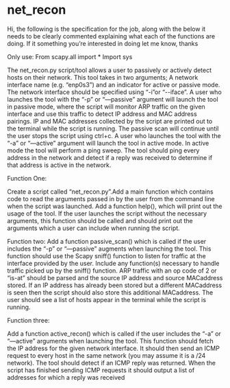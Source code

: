 # net_recon
Hi, the following is the specification for the job, along with the below it needs to be clearly commented explaining what each of the functions are doing. If it something you’re interested in doing let me know, thanks

Only use:
From scapy.all import *
Import sys

The net_recon.py script/tool allows a user to passively or actively detect hosts on their network. This tool takes in two arguments; A network interface name (e.g. “enp0s3”) and an indicator for active or passive mode. The network interface should be specified using “-i”or “--iface”. A user who launches the tool with the “-p” or “—passive” argument will launch the tool in passive mode, where the script will monitor ARP traffic on the given interface and use this traffic to detect IP address and MAC address pairings. IP and MAC addresses collected by the script are printed out to the terminal while the script is running. The passive scan will continue until the user stops the script using ctrl+c. A user who launches the tool with the “-a” or “—active” argument will launch the tool in active mode. In active mode the tool will perform a ping sweep. The tool should ping every address in the network and detect if a reply was received to determine if that address is active in the network.

Function One:

Create a script called “net_recon.py”.Add a main function which contains code to read the arguments passed in by the user from the command line when the script was launched. Add a function help(), which will print out the usage of the tool. If the user launches the script without the necessary arguments, this function should be called and should print out the arguments which a user can include when running the script.

Function two:
Add a function passive_scan() which is called if the user includes the “-p” or “—passive” augments when launching the tool. This function should use the Scapy sniff() function to listen for traffic at the interface provided by the user. Include any function(s) necessary to handle traffic picked up by the sniff() function. ARP traffic with an op code of 2 or “is-at” should be parsed and the source IP address and source MACaddress stored. If an IP address has already been stored but a different MACaddress is seen then the script should also store this additional MACaddress. The user should see a list of hosts appear in the terminal while the script is running.

Function three:

Add a function active_recon() which is called if the user includes the “-a” or “—active” arguments when launching the tool. This function should fetch the IP address for the given network interface. It should then send an ICMP request to every host in the same network (you may assume it is a /24 network). The tool should detect if an ICMP reply was returned. When the script has finished sending ICMP requests it should output a list of addresses for which a reply was received
